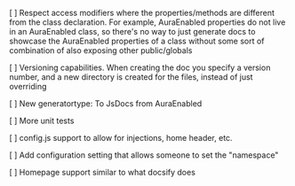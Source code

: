 [ ] Respect access modifiers where the properties/methods are different from the class declaration. For example,
AuraEnabled properties do not live in an AuraEnabled class, so there's no way to just generate docs to showcase the
AuraEnabled properties of a class without some sort of combination of also exposing other public/globals

[ ] Versioning capabilities. When creating the doc you specify a version number, and a new directory is created for the
files, instead of just overriding

[ ] New generatortype: To JsDocs from AuraEnabled

[ ] More unit tests

[ ] config.js support to allow for injections, home header, etc.

[ ] Add configuration setting that allows someone to set the "namespace"

[ ] Homepage support similar to what docsify does
